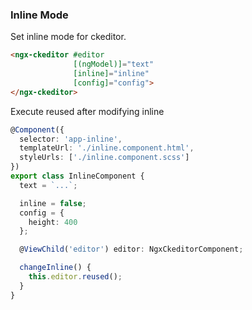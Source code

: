 ### Inline Mode

Set inline mode for ckeditor.

```html
<ngx-ckeditor #editor
              [(ngModel)]="text"
              [inline]="inline"
              [config]="config">
</ngx-ckeditor>
```

Execute reused after modifying inline

```typescript
@Component({
  selector: 'app-inline',
  templateUrl: './inline.component.html',
  styleUrls: ['./inline.component.scss']
})
export class InlineComponent {
  text = `...`;

  inline = false;
  config = {
    height: 400
  };

  @ViewChild('editor') editor: NgxCkeditorComponent;

  changeInline() {
    this.editor.reused();
  }
}

```
